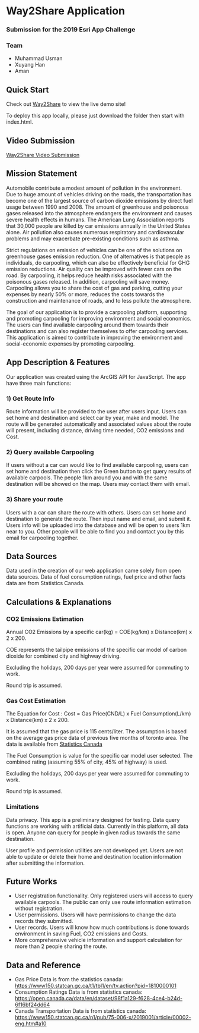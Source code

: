 # Way2Share Application
### Submission for the 2019 Esri App Challenge
### Team
* Muhammad Usman
* Xuyang Han
* Aman


## Quick Start

Check out <a href="https://xuyanghan.github.io/esri_2019_app_challenge/">Way2Share</a> to view the live demo site!

To deploy this app locally, please just download the folder then start with index.html.


## Video Submission

<a href="https://www.youtube.com/watch?v=Jv5jDxev2qE" target="_blank">Way2Share Video Submission</a>


## Mission Statement

Automobile contribute a modest amount of pollution in the environment. Due to huge amount
								    of vehicles driving on the roads, the transportation has become one of the
                                    largest source of carbon dioxide emissions by direct fuel usage between 1990 and 2008.
                                    The amount of greenhouse and poisonous gases released into the atmosphere endangers
                                    the environment and causes severe health effects in humans. The American Lung
                                    Association reports that 30,000 people are killed by car emissions annually in the
                                    United States alone. Air pollution also causes numerous respiratory and
                                    cardiovascular problems and may exacerbate pre-existing conditions such as
                                    asthma.

Strict regulations on emission of vehicles can be one of the solutions on greenhouse
                                    gases emission reduction. One of alternatives is that people as individuals, do carpooling, which can also be
                                    effectively beneficial for GHG emission reductions. Air quality can be improved with
                                    fewer cars on the road. By carpooling, it helps reduce health risks associated with
                                    the poisonous gases released. In addition, carpooling will save money. Carpooling
									allows you to share the cost of gas and parking, cutting your expenses by nearly 50%
									or more, reduces the costs towards the construction and maintenance of roads, and to
									less pollute the atmosphere.

The goal of our application is to provide a carpooling platform, supporting and
                                    promoting carpooling for improving environment and social economics. The users can
									find available carpooling around them towards their destinations and can also
									register themselves to offer carpooling services. This application is aimed to
									contribute in improving the environment and social-economic expenses by promoting
									carpooling.

## App Description & Features

Our application was created using the ArcGIS API for JavaScript. The app have three main functions:

### 1) Get Route Info
Route information will be provided to the user after users input. Users can set home and destination and select car by
year, make and model. The route will be generated automatically and associated values about the route will present,
 including distance, driving time needed, CO2 emissions and Cost.


### 2) Query available Carpooling
If users without a car can would like to find available carpooling, users can set home and destination then click the Green button to get query results of available carpools.
The people 1km around you and with the same destination will be showed on the map. Users may contact them with email.

### 3) Share your route
Users with a car can share the route with others.
Users can  set home and destination to generate the route.
Then input name and email, and submit it. Users info will be uploaded into the database and will be open to users 1km near
                                        to you.
Other people will be able to find you and contact you by this email for carpooling together.


## Data Sources

Data used in the creation of our web application came solely from open data sources.
Data of fuel consumption ratings, fuel price and other facts data are from Statistics Canada.

## Calculations & Explanations

### CO2 Emissions Estimation
Annual CO2 Emissions by a specific car(kg) = COE(kg/km) x Distance(km) x 2 x 200.

COE represents the tailpipe emissions of the specific car model of carbon dioxide for combined city and highway driving.

Excluding the holidays, 200 days per year were assumed for commuting to work.

Round trip is assumed.

### Gas Cost Estimation
The Equation for Cost : Cost = Gas Price(CND/L) x Fuel Consumption(L/km) x Distance(km) x 2 x 200.

It is assumed that the gas price is 115 cents/liter.
                                        The assumption is based on the average gas price data of previous five months of
                                        toronto area.
                                        The data is available
                                        from <a href="https://www150.statcan.gc.ca/t1/tbl1/en/tv.action?pid=1810000101">Statistics
                                            Canada</a>

The Fuel Consumption is value for the specific car model user selected.
                                        The combined rating (assuming 55% of city, 45% of highway) is used.

Excluding the holidays, 200 days per year were assumed for commuting to work.

Round trip is assumed.

### Limitations
Data privacy. This app is a preliminary designed for testing. Data query
                                        functions are working with artificial data.
                                        Currently in this platform, all data is open. Anyone can query for people in
                                        given radius towards the same destination.

User profile and permission utilities are not developed yet.
                                        Users are not able to update or delete their home and destination location information
                                        after submitting the information.

## Future Works
* User registration functionality. Only registered users will access to query
                                        available carpools.
                                        The public can only use route information estimation without registration.
* User permissions. Users will have permissions to change the data records they
                                        submitted.
* User records. Users will know how much contributions is done
                                        towards environment in saving Fuel, CO2 emissions and Costs.
* More comprehensive vehicle information and support calculation for more than 2
                                        people sharing the route.

## Data and Reference
* Gas Price Data is from the statistics canada: https://www150.statcan.gc.ca/t1/tbl1/en/tv.action?pid=1810000101
* Consumption Ratings Data is from statistics canada: https://open.canada.ca/data/en/dataset/98f1a129-f628-4ce4-b24d-6f16bf24dd64
* Canada Transportation Data is from statistics canada: https://www150.statcan.gc.ca/n1/pub/75-006-x/2019001/article/00002-eng.htm#a10

